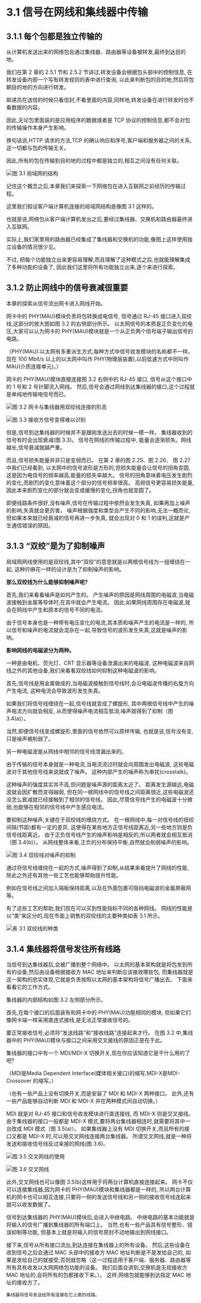 # 3.1 信号在网线和集线器中传输

## 3.1.1 每个包都是独立传输的

从计算机发送出来的网络包会通过集线器、路由器等设备被转发,最终到达目的地。

我们在第 2 章的 2.5.1 节和 2.5.2 节讲过,转发设备会根据包头部中的控制信息,
在转发设备内部一个写有转发规则的表中进行查询, 以此来判断包的目的地,然后将包朝目的地的方向进行转发。

邮递员在送信的时候只看信封,不看里面的内容,同样地,转发设备在进行转发时也不看数据的内容。

因此,无论包里面装的是应用程序的数据或者是 TCP 协议的控制信息,都不会对包的传输操作本身产生影响。

换句话说,HTTP 请求的方法,TCP 的确认响应和序号,客户端和服务器之间的关系,这一切都与包的传输无关。

因此,所有的包在传输到目的地的过程中都是独立的,相互之间没有任何关联。

![图 3.1 局域网的结构](images/3.1.png)

记住这个概念之后,本章我们来探索一下网络包在进入互联网之前经历的传输过程。

这里我们假设客户端计算机连接的局域网结构是像图 3.1 这样的。

也就是说,网络包从客户端计算机发出之后,要经过集线器、交换机和路由器最终进入互联网。

实际上,我们家里用的路由器已经集成了集线器和交换机的功能,像图上这样使用独立设备的情况很少见。

不过, 把每个功能独立出来更容易理解,而且理解了这种模式之后,也就能理解集成了多种功能的设备了,
因此我们这里将所有功能独立出来,逐个来进行探索。

## 3.1.2 防止网线中的信号衰减很重要

本章的探索从信号流出网卡进入网线开始。

网卡中的 PHY(MAU)模块负责将包转换成电信号,
信号通过 RJ-45 接口进入双绞线,这部分的放大图如图 3.2 的右侧部分所示。
以太网信号的本质是正负变化的电压,大家可以认为网卡的 PHY(MAU)模块就是一个从正负两个信号端子输出信号的电路。

（PHY(MAU):以太网有多重派生方式,每种方式中信号收发模块的名称都不一样。
现在 100 Mbit/s 以上的以太网中叫作 PHY(物理层装置),以前低速方式中则叫作 MAU(介质连接单元)。）

网卡的 PHY(MAU)模块直接连接图 3.2 右侧中的 RJ-45 接口,
信号从这个接口中的 1 号和 2 号针脚流入网线。
然后,信号会通过网线到达集线器的接口,这个过程就是单纯地传输电信号而已。

![图 3.2 网卡与集线器用双绞线连接的形态](images/3.2.png)

![图 3.3 接收方信号变得难以识别](images/3.3.png)

但是,信号到达集线器的时候并不是跟刚发送出去的时候一模一样。 
集线器收到的信号有时会出现衰减(图 3.3)。
信号在网线的传输过程中, 能量会逐渐损失。网线越长,信号衰减就越严重。

而且,信号损失能量并非只是变弱而已。
在第 2 章的图 2.25、图 2.26、 图 2.27 中我们已经看到,
以太网中的信号波形是方形的,但损失能量会让信号的拐角变圆,这是因为电信号的频率越高,能量的损失率越大。
信号的拐角意味着电压发生剧烈的变化,而剧烈的变化意味着这个部分的信号频率很高。
高频信号更容易损失能量,因此本来剧烈变化的部分就会变成缓慢的变化,拐角也就变圆了。

即便线路条件很好,没有噪声,信号在传输过程中依然会发生失真, 如果再加上噪声的影响,失真就会更厉害。
噪声根据强度和类型会产生不同的影响,无法一概而论,但如果本来就已经衰减的信号再进一步失真, 
就会出现对 0 和 1 的误判,这就是产生通信错误的原因。

## 3.1.3 “双绞”是为了抑制噪声

局域网网线使用的是双绞线,其中“双绞”的意思就是以两根信号线为一组缠绕在一起,
这种拧麻花一样的设计是为了抑制噪声的影响。

**那么双绞线为什么能够抑制噪声呢?**

首先,我们来看看噪声是如何产生的。
产生噪声的原因是网线周围的电磁波,当电磁波接触到金属等导体时,在其中就会产生电流。
因此,如果网线周围存在电磁波,就会在网线中产生和原本的信号不同的电流。

由于信号本身也是一种带有电压变化的电流,其本质和噪声产生的电流是一样的,
所以信号和噪声的电流就会混杂在一起,导致信号的波形发生失真,这就是噪声的影响。

**影响网线的电磁波分为两种。**

一种是由电机、荧光灯、CRT 显示器等设备泄漏出来的电磁波,
这种电磁波来自网线之外的其他设备,我们来看看双绞线如何抑制这种电磁波的影响。

首先,信号线是用金属做成的,当电磁波接触到信号线时,会沿电磁波传播的右旋方向产生电流,
这种电流会导致波形发生失真。

如果我们将信号线缠绕在一起,信号线就变成了螺旋形,
其中两根信号线中产生的噪声电流方向就会相反,
从而使得噪声电流相互抵消,噪声就得到了抑制（图 3.4(a)）。

当然,即便信号线变成螺旋形,里面的信号依然可以原样传输,
也就是说,信号没有变,只是噪声被削弱了。

另一种电磁波是从网线中相邻的信号线泄漏出来的。

由于传输的信号本身就是一种电流,当电流流过时就会向周围发出电磁波,
这些电磁波对于其他信号线来说就成了噪声。
这种内部产生的噪声称为串扰(crosstalk)。

这种噪声的强度其实并不高,但问题是噪声源的距离太近了。
距离发生源越远,电磁波就会因扩散而变得越弱,
但在同一根网线中的信号线之间距离很近,这些电磁波还没怎么衰减就已经接触到了相邻的信号线。
因此,尽管信号线产生的电磁波十分微弱,也能够在相邻的信号线中产生感应电流。

要抑制这种噪声,关键在于双绞线的缠绕方式。
在一根网线中,每一对信号线的扭绞间隔(节距)都有一定的差异,
这使得在某些地方正信号线距离近,另一些地方则是负信号线距离近。
由于正负信号线产生的噪声影响是相反的,所以两者就会相互抵消（图 3.4(b)）。
从网线整体来看,正负的分布保持平衡,自然就会削弱噪声的影响。

![图 3.4 双绞线对噪声的抑制](images/3.4.png)

通过将信号线缠绕在一起的方式,噪声得到了抑制,从结果来看提升了网线的性能,
除此之外还有其他一些工艺也能够帮助提升性能。

例如在信号线之间加入隔板保持距离,以及在外面包裹可阻挡电磁波的金属屏蔽网等。

有了这些工艺的帮助,我们现在可以买到性能指标不同的各种网线。
网线的性能是以“类”来区分的,现在市面上销售的双绞线的主要种类如表 3.1 所示。

![表 3.1 双绞线的种类](images/3.1.tb.png)


## 3.1.4 集线器将信号发往所有线路

当信号到达集线器后,会被广播到整个网络中。
以太网的基本架构就是将包发到所有的设备,然后由设备根据接收方 MAC 地址来判断应该接收哪些包,
而集线器就是这一架构的忠实体现,它就是负责按照以太网的基本架构将信号广播出去。
下面来看看它的工作方式。

集线器的内部结构如图 3.2 左侧部分所示。

首先,在每个接口的后面装有和网卡中的 PHY(MAU)功能相同的模块,
但如果它们像网卡端一样采用直连式接线,是无法正常接收信号的。

要正常接收信号,必须将“发送线路”和“接收线路”连接起来才行。
在图 3.2 中,集线器中的 PHY(MAU)模块与接口之间采用交叉接线的原因正是在于此。

集线器的接口中有一个 MDI/MDI-X 切换开关,现在你应该知道它是干什么用的了吧?

（MDI是Media Dependent Interface(媒体相关接口)的缩写,MDI-X是MDI-Crossover 的缩写。）

（也有一些产品上没有切换开关,而是安装了 MDI 和 MDI-X 两种接口。
此外,还有一些产品能够自动判断 MDI 和 MDI-X 并在两种模式间自动切换。）

 MDI 就是对 RJ-45 接口和信号收发模块进行直连接线, 而 MDI-X 则是交叉接线。
 由于集线器的接口一般都是 MDI-X 模式,要将两台集线器相连时,就需要将其中一台改成 MDI 模式（图 3.5(a)）。
 如果集线器上没有 MDI 切换开关,而且所有的接口又都是 MDI-X 时,可以用交叉网线连接两台集线器。
 所谓交叉网线,就是一种将发送和接收信号线反过来接的网线(图 3.6)。

 ![图 3.5 交叉网线的使用](images/3.5.png)

 ![图 3.6 交叉网线](images/3.6.png)

 此外,交叉网线也可以像图 3.5(b)这样用于将两台计算机直接连接起来。
 网卡不仅可以连接集线器,因为网卡的 PHY(MAU)模块和集线器都是一样的,
 所以两台计算机的网卡也可以相互连接,只要将一侧的发送信号线和另一侧的接收信号线连起来就可以收发数据了。

 信号到达集线器的 PHY(MAU)模块后,会进入中继电路。
 中继电路的基本功能就是将输入的信号广播到集线器的所有端口上。
 当然,也有一些产品具有信号整形、错误抑制等功能,
 但基本上就是将输入的信号原封不动地输出到网线接口。

 接下来,信号从所有接口流出,到达连接在集线器上的所有设备。
 然后,这些设备在收到信号之后会通过 MAC 头部中的接收方 MAC 地址判断是不是发给自己的,
 如果是发给自己的就接受,否则就忽略（这一过程适用于客户端、服务器、路由器等所有具有收发以太网网络包功能的设备。
 我们后面会讲到,交换机是无视接收方 MAC 地址的,会将所有的包都接收下来。）。
 这样,网络包就能够到达指定 MAC 地址的接收方了。

    集线器将信号发送给所有连接在它上面的线路。

